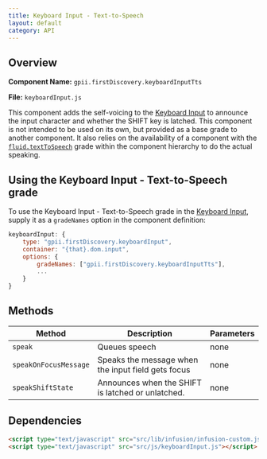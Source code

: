 ```yaml
---
title: Keyboard Input - Text-to-Speech
layout: default
category: API
---
```


## Overview

**Component Name:** `gpii.firstDiscovery.keyboardInputTts`

**File:** `keyboardInput.js`

This component adds the self-voicing to the [Keyboard Input](keyboardInput.md) to announce the input character and
whether the SHIFT key is latched. This component is not intended to be used on its own, but
provided as a base grade to another component. It also relies on the availability of a component
with the [`fluid.textToSpeech`](http://docs.fluidproject.org/infusion/development/TextToSpeechAPI.html) grade within the component hierarchy to do the actual speaking.

## Using the Keyboard Input - Text-to-Speech grade

To use the Keyboard Input - Text-to-Speech grade in the [Keyboard Input](keyboardInput.md),
supply it as a `gradeNames` option in the component definition:
```javascript
keyboardInput: {
    type: "gpii.firstDiscovery.keyboardInput",
    container: "{that}.dom.input",
    options: {
        gradeNames: ["gpii.firstDiscovery.keyboardInputTts"],
        ...
    }
}
```

## Methods

| Method | Description | Parameters |
|--------|-------------|------------|
| `speak` | Queues speech | none  |
| `speakOnFocusMessage` | Speaks the message when the input field gets focus | none  |
| `speakShiftState` | Announces when the SHIFT is latched or unlatched. | none  |


## Dependencies

```html
<script type="text/javascript" src="src/lib/infusion/infusion-custom.js"></script>
<script type="text/javascript" src="src/js/keyboardInput.js"></script>
```

